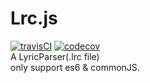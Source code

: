 # Lrc.js
[![travisCI](https://travis-ci.org/kamilic/Lrc.svg?branch=master)](https://travis-ci.org/kamilic/Lrc) [![codecov](https://codecov.io/gh/kamilic/Lrc/branch/master/graph/badge.svg)](https://codecov.io/gh/kamilic/Lrc)  
A LyricParser(.lrc file)  
only support es6 & commonJS.
